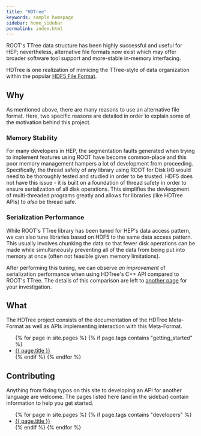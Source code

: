 ```yaml
---
title: "HDTree"
keywords: sample homepage
sidebar: home_sidebar 
permalink: index.html
---
```


ROOT's TTree data structure has been highly successful and useful for HEP; 
nevertheless, alternative file formats now exist which may offer broader 
software tool support and more-stable in-memory interfacing. 

HDTree is one realization of mimicing the TTree-style of data organization
within the popular [HDF5 File Format](https://www.hdfgroup.org/solutions/hdf5/).

## Why
As mentioned above, there are many reasons to use an alternative file format.
Here, two specific reasons are detailed in order to explain some of the 
motivation behind this project.

### Memory Stability
For many developers in HEP, the segmentation faults generated when trying to
implement features using ROOT have become common-place and this poor memory
management hampers a lot of development from proceeding. Specifically, the
thread safety of any library using ROOT for Disk I/O would need to be 
thoroughly tested and studied in order to be trusted. HDF5 does not have this
issue - it is built on a foundation of thread safety in order to ensure 
serialization of all disk operations. This simplifies the devleopment of
multi-threaded programs greatly and allows for libraries (like HDTree APIs)
to _also_ be thread safe.

### Serialization Performance
While ROOT's TTree library has been tuned for HEP's data access pattern,
we can also tune libraries based on HDF5 to the same data access pattern.
This usually involves chunking the data so that fewer disk operations can
be made while simultaneously preventing all of the data from being put
into memory at once (often not feasible given memory limitations).

After performing this tuning, we can observe _an improvement_ of serialization
performance when using HDTree's C++ API compared to ROOT's TTree. The details
of this comparison are left to [another page](cpp_performance.html) for your
investigation.

## What
The HDTree project consists of the documentation of the HDTree Meta-Format
as well as APIs implementing interaction with this Meta-Format.

<ul>
  {% for page in site.pages %}
    {% if page.tags contains "getting_started" %}
  <li>
    <a href="{{ page.url }}">{{ page.title }}</a>
  </li>
    {% endif %}
  {% endfor %}
</ul>

## Contributing

Anything from fixing typos on this site to developing an API for another language are welcome.
The pages listed here (and in the sidebar) contain information to help you get started.

<ul>
  {% for page in site.pages %}
    {% if page.tags contains "developers" %}
  <li>
    <a href="{{ page.url }}">{{ page.title }}</a>
  </li>
    {% endif %}
  {% endfor %}
</ul>


